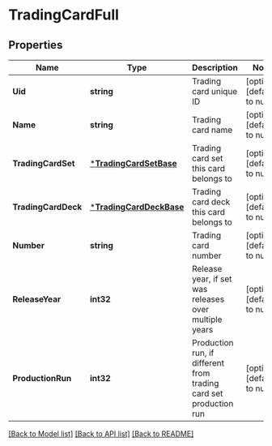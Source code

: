 # TradingCardFull

## Properties
Name | Type | Description | Notes
------------ | ------------- | ------------- | -------------
**Uid** | **string** | Trading card unique ID | [optional] [default to null]
**Name** | **string** | Trading card name | [optional] [default to null]
**TradingCardSet** | [***TradingCardSetBase**](TradingCardSetBase.md) | Trading card set this card belongs to | [optional] [default to null]
**TradingCardDeck** | [***TradingCardDeckBase**](TradingCardDeckBase.md) | Trading card deck this card belongs to | [optional] [default to null]
**Number** | **string** | Trading card number | [optional] [default to null]
**ReleaseYear** | **int32** | Release year, if set was releases over multiple years | [optional] [default to null]
**ProductionRun** | **int32** | Production run, if different from trading card set production run | [optional] [default to null]

[[Back to Model list]](../README.md#documentation-for-models) [[Back to API list]](../README.md#documentation-for-api-endpoints) [[Back to README]](../README.md)


